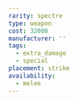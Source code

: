 ```yaml
---
rarity: spectre
type: weapon
cost: 32000
manufacturer: ''
tags:
  - extra_damage
  - special
placement: strike
availability:
  - melee
---
```

